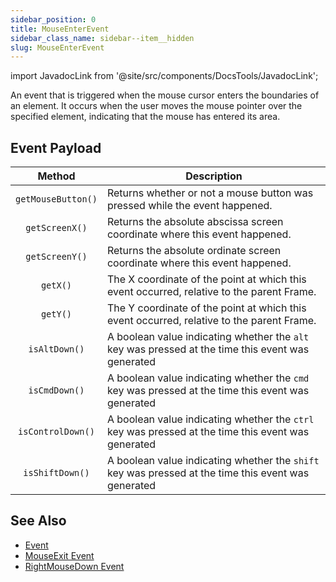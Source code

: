 ```yaml
---
sidebar_position: 0
title: MouseEnterEvent
sidebar_class_name: sidebar--item__hidden
slug: MouseEnterEvent
---
```


import JavadocLink from '@site/src/components/DocsTools/JavadocLink';

<JavadocLink type="engine" location="org/dwcj/component/event/MouseEnterEvent" top='true' />

An event that is triggered when the mouse cursor enters the boundaries of an element. It occurs when the user moves the mouse pointer over the specified element, indicating that the mouse has entered its area.

## Event Payload

| Method | Description |
|:-:|-|
|`getMouseButton()`|Returns whether or not a mouse button was pressed while the event happened.|
|`getScreenX()`|Returns the absolute abscissa screen coordinate where this event happened.|
|`getScreenY()`|Returns the absolute ordinate screen coordinate where this event happened.|
|`getX()`|The X coordinate of the point at which this event occurred, relative to the parent <JavadocLink type="engine" location="org/dwcj/component/window/Frame" code='true'>Frame</JavadocLink>.|
|`getY()`|The Y coordinate of the point at which this event occurred, relative to the parent <JavadocLink type="engine" location="org/dwcj/component/window/Frame" code='true'>Frame</JavadocLink>.|
|`isAltDown()`|A boolean value indicating whether the `alt` key was pressed at the time this event was generated|
|`isCmdDown()`|A boolean value indicating whether the `cmd` key was pressed at the time this event was generated|
|`isControlDown()`|A boolean value indicating whether the `ctrl` key was pressed at the time this event was generated|
|`isShiftDown()`|A boolean value indicating whether the `shift` key was pressed at the time this event was generated|

## See Also

- [Event](./event)
- [MouseExit Event](./MouseExitEvent)
- [RightMouseDown Event](./RightMouseDownEvent)